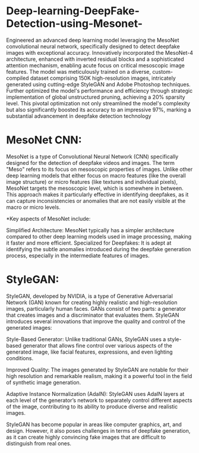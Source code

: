# Deep-learning-DeepFake-Detection-using-Mesonet-
Engineered an advanced deep learning model leveraging the MesoNet convolutional neural network, specifically designed to detect deepfake images with exceptional accuracy. Innovatively incorporated the MesoNet-4 architecture, enhanced with inverted residual blocks and a sophisticated attention mechanism, enabling acute focus on critical mesoscopic image features. The model was meticulously trained on a diverse, custom-compiled dataset comprising 150K high-resolution images, intricately generated using cutting-edge StyleGAN and Adobe Photoshop techniques. Further optimized the model's performance and efficiency through strategic implementation of global unstructured pruning, achieving a 20% sparsity level. This pivotal optimization not only streamlined the model's complexity but also significantly boosted its accuracy to an impressive 97%, marking a substantial advancement in deepfake detection technology

# MesoNet CNN:
MesoNet is a type of Convolutional Neural Network (CNN) specifically designed for the detection of deepfake videos and images. The term "Meso" refers to its focus on mesoscopic properties of images. Unlike other deep learning models that either focus on macro features (like the overall image structure) or micro features (like textures and individual pixels), MesoNet targets the mesoscopic level, which is somewhere in between. This approach makes it particularly effective in identifying deepfakes, as it can capture inconsistencies or anomalies that are not easily visible at the macro or micro levels.

*Key aspects of MesoNet include:

Simplified Architecture: MesoNet typically has a simpler architecture compared to other deep learning models used in image processing, making it faster and more efficient.
Specialized for Deepfakes: It is adept at identifying the subtle anomalies introduced during the deepfake generation process, especially in the intermediate features of images.


# StyleGAN:
StyleGAN, developed by NVIDIA, is a type of Generative Adversarial Network (GAN) known for creating highly realistic and high-resolution images, particularly human faces. GANs consist of two parts: a generator that creates images and a discriminator that evaluates them. StyleGAN introduces several innovations that improve the quality and control of the generated images:

Style-Based Generator: Unlike traditional GANs, StyleGAN uses a style-based generator that allows fine control over various aspects of the generated image, like facial features, expressions, and even lighting conditions.

Improved Quality: The images generated by StyleGAN are notable for their high resolution and remarkable realism, making it a powerful tool in the field of synthetic image generation.

Adaptive Instance Normalization (AdaIN): StyleGAN uses AdaIN layers at each level of the generator’s network to separately control different aspects of the image, contributing to its ability to produce diverse and realistic images.

StyleGAN has become popular in areas like computer graphics, art, and design. However, it also poses challenges in terms of deepfake generation, as it can create highly convincing fake images that are difficult to distinguish from real ones.
